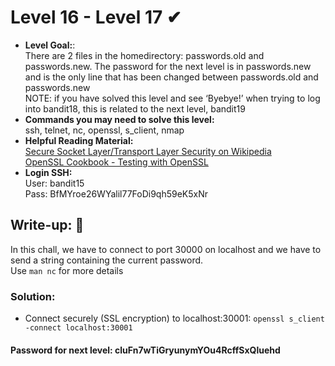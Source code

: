 # Level 16 - Level 17 ✔
- **Level Goal:**:<br>
There are 2 files in the homedirectory: passwords.old and passwords.new. The password for the next level is in passwords.new and is the only line that has been changed between passwords.old and passwords.new<br>
NOTE: if you have solved this level and see ‘Byebye!’ when trying to log into bandit18, this is related to the next level, bandit19<br>
- **Commands you may need to solve this level:**<br>
ssh, telnet, nc, openssl, s_client, nmap<br>
- **Helpful Reading Material:** <br>
[Secure Socket Layer/Transport Layer Security on Wikipedia](https://en.wikipedia.org/wiki/Secure_Socket_Layer)<br>
[OpenSSL Cookbook - Testing with OpenSSL](https://www.feistyduck.com/library/openssl-cookbook/online/ch-testing-with-openssl.html)<br>                                             
- **Login SSH:**<br>
User: bandit15<br>
Pass: BfMYroe26WYalil77FoDi9qh59eK5xNr<br>
## Write-up: 📝<br>
In this chall, we have to connect to port 30000 on localhost and we have to send a string containing the current password. <br>
Use `man nc` for more details
### Solution:<br>
- Connect securely (SSL encryption) to localhost:30001: `openssl s_client -connect localhost:30001`
#### Password for next level: cluFn7wTiGryunymYOu4RcffSxQluehd 

